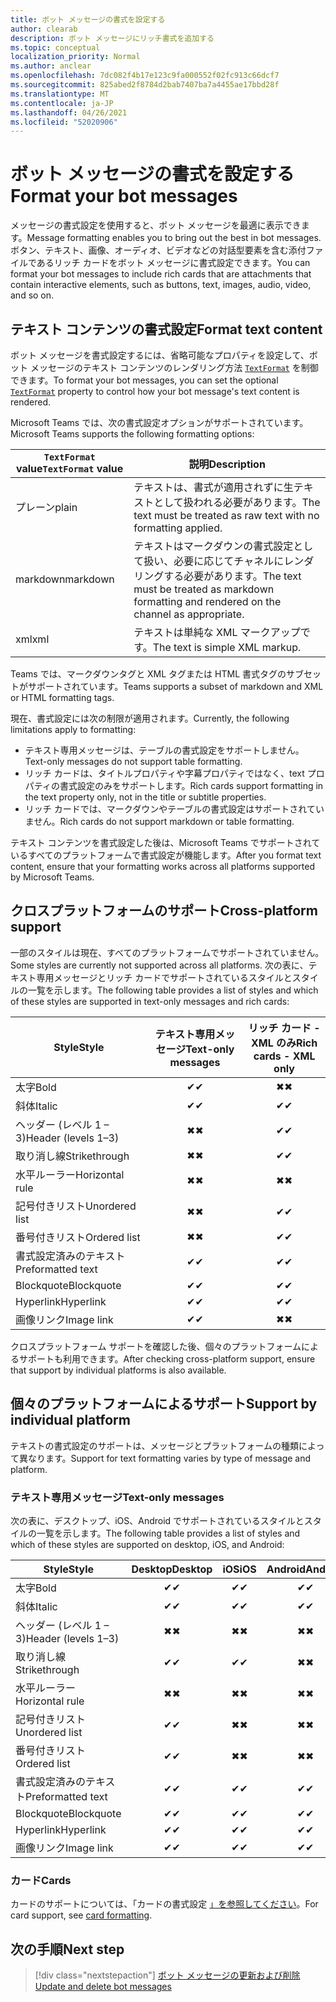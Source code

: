 ```yaml
---
title: ボット メッセージの書式を設定する
author: clearab
description: ボット メッセージにリッチ書式を追加する
ms.topic: conceptual
localization_priority: Normal
ms.author: anclear
ms.openlocfilehash: 7dc082f4b17e123c9fa000552f02fc913c66dcf7
ms.sourcegitcommit: 825abed2f8784d2bab7407ba7a4455ae17bbd28f
ms.translationtype: MT
ms.contentlocale: ja-JP
ms.lasthandoff: 04/26/2021
ms.locfileid: "52020906"
---
```

# <a name="format-your-bot-messages"></a><span data-ttu-id="a1227-103">ボット メッセージの書式を設定する</span><span class="sxs-lookup"><span data-stu-id="a1227-103">Format your bot messages</span></span>

<span data-ttu-id="a1227-104">メッセージの書式設定を使用すると、ボット メッセージを最適に表示できます。</span><span class="sxs-lookup"><span data-stu-id="a1227-104">Message formatting enables you to bring out the best in bot messages.</span></span> <span data-ttu-id="a1227-105">ボタン、テキスト、画像、オーディオ、ビデオなどの対話型要素を含む添付ファイルであるリッチ カードをボット メッセージに書式設定できます。</span><span class="sxs-lookup"><span data-stu-id="a1227-105">You can format your bot messages to include rich cards that are attachments that contain interactive elements, such as buttons, text, images, audio, video, and so on.</span></span>

## <a name="format-text-content"></a><span data-ttu-id="a1227-106">テキスト コンテンツの書式設定</span><span class="sxs-lookup"><span data-stu-id="a1227-106">Format text content</span></span>

<span data-ttu-id="a1227-107">ボット メッセージを書式設定するには、省略可能なプロパティを設定して、ボット メッセージのテキスト コンテンツのレンダリング方法 [`TextFormat`](/bot-framework/dotnet/bot-builder-dotnet-create-messages#customizing-a-message) を制御できます。</span><span class="sxs-lookup"><span data-stu-id="a1227-107">To format your bot messages, you can set the optional [`TextFormat`](/bot-framework/dotnet/bot-builder-dotnet-create-messages#customizing-a-message) property to control how your bot message's text content is rendered.</span></span>

<span data-ttu-id="a1227-108">Microsoft Teams では、次の書式設定オプションがサポートされています。</span><span class="sxs-lookup"><span data-stu-id="a1227-108">Microsoft Teams supports the following formatting options:</span></span>

| <span data-ttu-id="a1227-109">`TextFormat` value</span><span class="sxs-lookup"><span data-stu-id="a1227-109">`TextFormat` value</span></span> | <span data-ttu-id="a1227-110">説明</span><span class="sxs-lookup"><span data-stu-id="a1227-110">Description</span></span> |
| --- | --- |
| <span data-ttu-id="a1227-111">プレーン</span><span class="sxs-lookup"><span data-stu-id="a1227-111">plain</span></span> | <span data-ttu-id="a1227-112">テキストは、書式が適用されずに生テキストとして扱われる必要があります。</span><span class="sxs-lookup"><span data-stu-id="a1227-112">The text must be treated as raw text with no formatting applied.</span></span>|
| <span data-ttu-id="a1227-113">markdown</span><span class="sxs-lookup"><span data-stu-id="a1227-113">markdown</span></span> | <span data-ttu-id="a1227-114">テキストはマークダウンの書式設定として扱い、必要に応じてチャネルにレンダリングする必要があります。</span><span class="sxs-lookup"><span data-stu-id="a1227-114">The text must be treated as markdown formatting and rendered on the channel as appropriate.</span></span> |
| <span data-ttu-id="a1227-115">xml</span><span class="sxs-lookup"><span data-stu-id="a1227-115">xml</span></span> | <span data-ttu-id="a1227-116">テキストは単純な XML マークアップです。</span><span class="sxs-lookup"><span data-stu-id="a1227-116">The text is simple XML markup.</span></span> |

<span data-ttu-id="a1227-117">Teams では、マークダウンタグと XML タグまたは HTML 書式タグのサブセットがサポートされています。</span><span class="sxs-lookup"><span data-stu-id="a1227-117">Teams supports a subset of markdown and XML or HTML formatting tags.</span></span>

<span data-ttu-id="a1227-118">現在、書式設定には次の制限が適用されます。</span><span class="sxs-lookup"><span data-stu-id="a1227-118">Currently, the following limitations apply to formatting:</span></span>

* <span data-ttu-id="a1227-119">テキスト専用メッセージは、テーブルの書式設定をサポートしません。</span><span class="sxs-lookup"><span data-stu-id="a1227-119">Text-only messages do not support table formatting.</span></span>
* <span data-ttu-id="a1227-120">リッチ カードは、タイトルプロパティや字幕プロパティではなく、text プロパティの書式設定のみをサポートします。</span><span class="sxs-lookup"><span data-stu-id="a1227-120">Rich cards support formatting in the text property only, not in the title or subtitle properties.</span></span>
* <span data-ttu-id="a1227-121">リッチ カードでは、マークダウンやテーブルの書式設定はサポートされていません。</span><span class="sxs-lookup"><span data-stu-id="a1227-121">Rich cards do not support markdown or table formatting.</span></span>

<span data-ttu-id="a1227-122">テキスト コンテンツを書式設定した後は、Microsoft Teams でサポートされているすべてのプラットフォームで書式設定が機能します。</span><span class="sxs-lookup"><span data-stu-id="a1227-122">After you format text content, ensure that your formatting works across all platforms supported by Microsoft Teams.</span></span>

## <a name="cross-platform-support"></a><span data-ttu-id="a1227-123">クロスプラットフォームのサポート</span><span class="sxs-lookup"><span data-stu-id="a1227-123">Cross-platform support</span></span>

<span data-ttu-id="a1227-124">一部のスタイルは現在、すべてのプラットフォームでサポートされていません。</span><span class="sxs-lookup"><span data-stu-id="a1227-124">Some styles are currently not supported across all platforms.</span></span> <span data-ttu-id="a1227-125">次の表に、テキスト専用メッセージとリッチ カードでサポートされているスタイルとスタイルの一覧を示します。</span><span class="sxs-lookup"><span data-stu-id="a1227-125">The following table provides a list of styles and which of these styles are supported in text-only messages and rich cards:</span></span>

| <span data-ttu-id="a1227-126">Style</span><span class="sxs-lookup"><span data-stu-id="a1227-126">Style</span></span>                     | <span data-ttu-id="a1227-127">テキスト専用メッセージ</span><span class="sxs-lookup"><span data-stu-id="a1227-127">Text-only messages</span></span> | <span data-ttu-id="a1227-128">リッチ カード - XML のみ</span><span class="sxs-lookup"><span data-stu-id="a1227-128">Rich cards - XML only</span></span> |
| ---                       | :---: | :---: |
| <span data-ttu-id="a1227-129">太字</span><span class="sxs-lookup"><span data-stu-id="a1227-129">Bold</span></span>                      | <span data-ttu-id="a1227-130">✔</span><span class="sxs-lookup"><span data-stu-id="a1227-130">✔</span></span> | <span data-ttu-id="a1227-131">✖</span><span class="sxs-lookup"><span data-stu-id="a1227-131">✖</span></span> |
| <span data-ttu-id="a1227-132">斜体</span><span class="sxs-lookup"><span data-stu-id="a1227-132">Italic</span></span>                    | <span data-ttu-id="a1227-133">✔</span><span class="sxs-lookup"><span data-stu-id="a1227-133">✔</span></span> | <span data-ttu-id="a1227-134">✔</span><span class="sxs-lookup"><span data-stu-id="a1227-134">✔</span></span> |
| <span data-ttu-id="a1227-135">ヘッダー (レベル 1 &ndash; 3)</span><span class="sxs-lookup"><span data-stu-id="a1227-135">Header (levels 1&ndash;3)</span></span> | <span data-ttu-id="a1227-136">✖</span><span class="sxs-lookup"><span data-stu-id="a1227-136">✖</span></span> | <span data-ttu-id="a1227-137">✔</span><span class="sxs-lookup"><span data-stu-id="a1227-137">✔</span></span> |
| <span data-ttu-id="a1227-138">取り消し線</span><span class="sxs-lookup"><span data-stu-id="a1227-138">Strikethrough</span></span>             | <span data-ttu-id="a1227-139">✖</span><span class="sxs-lookup"><span data-stu-id="a1227-139">✖</span></span> | <span data-ttu-id="a1227-140">✔</span><span class="sxs-lookup"><span data-stu-id="a1227-140">✔</span></span> |
| <span data-ttu-id="a1227-141">水平ルーラー</span><span class="sxs-lookup"><span data-stu-id="a1227-141">Horizontal rule</span></span>           | <span data-ttu-id="a1227-142">✖</span><span class="sxs-lookup"><span data-stu-id="a1227-142">✖</span></span> | <span data-ttu-id="a1227-143">✖</span><span class="sxs-lookup"><span data-stu-id="a1227-143">✖</span></span> |
| <span data-ttu-id="a1227-144">記号付きリスト</span><span class="sxs-lookup"><span data-stu-id="a1227-144">Unordered list</span></span>            | <span data-ttu-id="a1227-145">✖</span><span class="sxs-lookup"><span data-stu-id="a1227-145">✖</span></span> | <span data-ttu-id="a1227-146">✔</span><span class="sxs-lookup"><span data-stu-id="a1227-146">✔</span></span> |
| <span data-ttu-id="a1227-147">番号付きリスト</span><span class="sxs-lookup"><span data-stu-id="a1227-147">Ordered list</span></span>              | <span data-ttu-id="a1227-148">✖</span><span class="sxs-lookup"><span data-stu-id="a1227-148">✖</span></span> | <span data-ttu-id="a1227-149">✔</span><span class="sxs-lookup"><span data-stu-id="a1227-149">✔</span></span> |
| <span data-ttu-id="a1227-150">書式設定済みのテキスト</span><span class="sxs-lookup"><span data-stu-id="a1227-150">Preformatted text</span></span>         | <span data-ttu-id="a1227-151">✔</span><span class="sxs-lookup"><span data-stu-id="a1227-151">✔</span></span> | <span data-ttu-id="a1227-152">✔</span><span class="sxs-lookup"><span data-stu-id="a1227-152">✔</span></span> |
| <span data-ttu-id="a1227-153">Blockquote</span><span class="sxs-lookup"><span data-stu-id="a1227-153">Blockquote</span></span>                | <span data-ttu-id="a1227-154">✔</span><span class="sxs-lookup"><span data-stu-id="a1227-154">✔</span></span> | <span data-ttu-id="a1227-155">✔</span><span class="sxs-lookup"><span data-stu-id="a1227-155">✔</span></span> |
| <span data-ttu-id="a1227-156">Hyperlink</span><span class="sxs-lookup"><span data-stu-id="a1227-156">Hyperlink</span></span>                 | <span data-ttu-id="a1227-157">✔</span><span class="sxs-lookup"><span data-stu-id="a1227-157">✔</span></span> | <span data-ttu-id="a1227-158">✔</span><span class="sxs-lookup"><span data-stu-id="a1227-158">✔</span></span> |
| <span data-ttu-id="a1227-159">画像リンク</span><span class="sxs-lookup"><span data-stu-id="a1227-159">Image link</span></span>                | <span data-ttu-id="a1227-160">✔</span><span class="sxs-lookup"><span data-stu-id="a1227-160">✔</span></span> | <span data-ttu-id="a1227-161">✖</span><span class="sxs-lookup"><span data-stu-id="a1227-161">✖</span></span> |

<span data-ttu-id="a1227-162">クロスプラットフォーム サポートを確認した後、個々のプラットフォームによるサポートも利用できます。</span><span class="sxs-lookup"><span data-stu-id="a1227-162">After checking cross-platform support, ensure that support by individual platforms is also available.</span></span>

## <a name="support-by-individual-platform"></a><span data-ttu-id="a1227-163">個々のプラットフォームによるサポート</span><span class="sxs-lookup"><span data-stu-id="a1227-163">Support by individual platform</span></span>

<span data-ttu-id="a1227-164">テキストの書式設定のサポートは、メッセージとプラットフォームの種類によって異なります。</span><span class="sxs-lookup"><span data-stu-id="a1227-164">Support for text formatting varies by type of message and platform.</span></span>

### <a name="text-only-messages"></a><span data-ttu-id="a1227-165">テキスト専用メッセージ</span><span class="sxs-lookup"><span data-stu-id="a1227-165">Text-only messages</span></span>

<span data-ttu-id="a1227-166">次の表に、デスクトップ、iOS、Android でサポートされているスタイルとスタイルの一覧を示します。</span><span class="sxs-lookup"><span data-stu-id="a1227-166">The following table provides a list of styles and which of these styles are supported on desktop, iOS, and Android:</span></span>

| <span data-ttu-id="a1227-167">Style</span><span class="sxs-lookup"><span data-stu-id="a1227-167">Style</span></span>                     | <span data-ttu-id="a1227-168">Desktop</span><span class="sxs-lookup"><span data-stu-id="a1227-168">Desktop</span></span> | <span data-ttu-id="a1227-169">iOS</span><span class="sxs-lookup"><span data-stu-id="a1227-169">iOS</span></span> | <span data-ttu-id="a1227-170">Android</span><span class="sxs-lookup"><span data-stu-id="a1227-170">Android</span></span> |
| ---                       | :---: | :---: | :---: |
| <span data-ttu-id="a1227-171">太字</span><span class="sxs-lookup"><span data-stu-id="a1227-171">Bold</span></span>                      | <span data-ttu-id="a1227-172">✔</span><span class="sxs-lookup"><span data-stu-id="a1227-172">✔</span></span> | <span data-ttu-id="a1227-173">✔</span><span class="sxs-lookup"><span data-stu-id="a1227-173">✔</span></span> | <span data-ttu-id="a1227-174">✔</span><span class="sxs-lookup"><span data-stu-id="a1227-174">✔</span></span> |
| <span data-ttu-id="a1227-175">斜体</span><span class="sxs-lookup"><span data-stu-id="a1227-175">Italic</span></span>                    | <span data-ttu-id="a1227-176">✔</span><span class="sxs-lookup"><span data-stu-id="a1227-176">✔</span></span> | <span data-ttu-id="a1227-177">✔</span><span class="sxs-lookup"><span data-stu-id="a1227-177">✔</span></span> | <span data-ttu-id="a1227-178">✔</span><span class="sxs-lookup"><span data-stu-id="a1227-178">✔</span></span> |
| <span data-ttu-id="a1227-179">ヘッダー (レベル 1 &ndash; 3)</span><span class="sxs-lookup"><span data-stu-id="a1227-179">Header (levels 1&ndash;3)</span></span> | <span data-ttu-id="a1227-180">✖</span><span class="sxs-lookup"><span data-stu-id="a1227-180">✖</span></span> | <span data-ttu-id="a1227-181">✖</span><span class="sxs-lookup"><span data-stu-id="a1227-181">✖</span></span> | <span data-ttu-id="a1227-182">✖</span><span class="sxs-lookup"><span data-stu-id="a1227-182">✖</span></span> |
| <span data-ttu-id="a1227-183">取り消し線</span><span class="sxs-lookup"><span data-stu-id="a1227-183">Strikethrough</span></span>             | <span data-ttu-id="a1227-184">✔</span><span class="sxs-lookup"><span data-stu-id="a1227-184">✔</span></span> | <span data-ttu-id="a1227-185">✔</span><span class="sxs-lookup"><span data-stu-id="a1227-185">✔</span></span> | <span data-ttu-id="a1227-186">✖</span><span class="sxs-lookup"><span data-stu-id="a1227-186">✖</span></span> |
| <span data-ttu-id="a1227-187">水平ルーラー</span><span class="sxs-lookup"><span data-stu-id="a1227-187">Horizontal rule</span></span>           | <span data-ttu-id="a1227-188">✖</span><span class="sxs-lookup"><span data-stu-id="a1227-188">✖</span></span> | <span data-ttu-id="a1227-189">✖</span><span class="sxs-lookup"><span data-stu-id="a1227-189">✖</span></span> | <span data-ttu-id="a1227-190">✖</span><span class="sxs-lookup"><span data-stu-id="a1227-190">✖</span></span> |
| <span data-ttu-id="a1227-191">記号付きリスト</span><span class="sxs-lookup"><span data-stu-id="a1227-191">Unordered list</span></span>            | <span data-ttu-id="a1227-192">✔</span><span class="sxs-lookup"><span data-stu-id="a1227-192">✔</span></span> | <span data-ttu-id="a1227-193">✖</span><span class="sxs-lookup"><span data-stu-id="a1227-193">✖</span></span> | <span data-ttu-id="a1227-194">✖</span><span class="sxs-lookup"><span data-stu-id="a1227-194">✖</span></span> |
| <span data-ttu-id="a1227-195">番号付きリスト</span><span class="sxs-lookup"><span data-stu-id="a1227-195">Ordered list</span></span>              | <span data-ttu-id="a1227-196">✔</span><span class="sxs-lookup"><span data-stu-id="a1227-196">✔</span></span> | <span data-ttu-id="a1227-197">✖</span><span class="sxs-lookup"><span data-stu-id="a1227-197">✖</span></span> | <span data-ttu-id="a1227-198">✖</span><span class="sxs-lookup"><span data-stu-id="a1227-198">✖</span></span> |
| <span data-ttu-id="a1227-199">書式設定済みのテキスト</span><span class="sxs-lookup"><span data-stu-id="a1227-199">Preformatted text</span></span>         | <span data-ttu-id="a1227-200">✔</span><span class="sxs-lookup"><span data-stu-id="a1227-200">✔</span></span> | <span data-ttu-id="a1227-201">✔</span><span class="sxs-lookup"><span data-stu-id="a1227-201">✔</span></span> | <span data-ttu-id="a1227-202">✔</span><span class="sxs-lookup"><span data-stu-id="a1227-202">✔</span></span> |
| <span data-ttu-id="a1227-203">Blockquote</span><span class="sxs-lookup"><span data-stu-id="a1227-203">Blockquote</span></span>                | <span data-ttu-id="a1227-204">✔</span><span class="sxs-lookup"><span data-stu-id="a1227-204">✔</span></span> | <span data-ttu-id="a1227-205">✔</span><span class="sxs-lookup"><span data-stu-id="a1227-205">✔</span></span> | <span data-ttu-id="a1227-206">✔</span><span class="sxs-lookup"><span data-stu-id="a1227-206">✔</span></span> |
| <span data-ttu-id="a1227-207">Hyperlink</span><span class="sxs-lookup"><span data-stu-id="a1227-207">Hyperlink</span></span>                 | <span data-ttu-id="a1227-208">✔</span><span class="sxs-lookup"><span data-stu-id="a1227-208">✔</span></span> | <span data-ttu-id="a1227-209">✔</span><span class="sxs-lookup"><span data-stu-id="a1227-209">✔</span></span> | <span data-ttu-id="a1227-210">✔</span><span class="sxs-lookup"><span data-stu-id="a1227-210">✔</span></span> |
| <span data-ttu-id="a1227-211">画像リンク</span><span class="sxs-lookup"><span data-stu-id="a1227-211">Image link</span></span>                | <span data-ttu-id="a1227-212">✔</span><span class="sxs-lookup"><span data-stu-id="a1227-212">✔</span></span> | <span data-ttu-id="a1227-213">✔</span><span class="sxs-lookup"><span data-stu-id="a1227-213">✔</span></span> | <span data-ttu-id="a1227-214">✔</span><span class="sxs-lookup"><span data-stu-id="a1227-214">✔</span></span> |

### <a name="cards"></a><span data-ttu-id="a1227-215">カード</span><span class="sxs-lookup"><span data-stu-id="a1227-215">Cards</span></span>

<span data-ttu-id="a1227-216">カードのサポートについては、「カードの書式設定 [」を参照してください](~/task-modules-and-cards/cards/cards-format.md)。</span><span class="sxs-lookup"><span data-stu-id="a1227-216">For card support, see [card formatting](~/task-modules-and-cards/cards/cards-format.md).</span></span>

## <a name="next-step"></a><span data-ttu-id="a1227-217">次の手順</span><span class="sxs-lookup"><span data-stu-id="a1227-217">Next step</span></span>

> [!div class="nextstepaction"]
> [<span data-ttu-id="a1227-218">ボット メッセージの更新および削除</span><span class="sxs-lookup"><span data-stu-id="a1227-218">Update and delete bot messages</span></span>](~/bots/how-to/update-and-delete-bot-messages.md)
